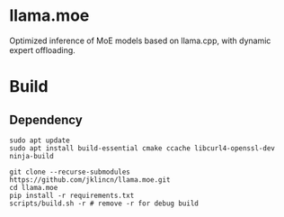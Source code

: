 # llama.moe

Optimized inference of MoE models based on llama.cpp, with dynamic expert offloading.

# Build

## Dependency

```
sudo apt update
sudo apt install build-essential cmake ccache libcurl4-openssl-dev ninja-build

git clone --recurse-submodules https://github.com/jklincn/llama.moe.git
cd llama.moe
pip install -r requirements.txt
scripts/build.sh -r # remove -r for debug build
```